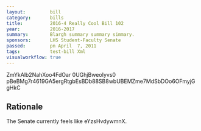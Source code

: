 ```yaml
---
layout:         bill
category:       bills
title:          2016-4 Really Cool Bill 102
year:           2016-2017
summary:        Blargh summary summary simmary.
sponsors:       LHS Student-Faculty Senate
passed:         pn April  7, 2011
tags:           test-bill Xml
visualworkflow: true
---
```



ZmYkAlb2NahXoo4FdOar 0UGhjBweoIyvs0 pBeBMg7r4619GA5ergRtgbEsBDb88SB8wbUBEMZme7MdSbDOo6OFmyjGgHkC 




Rationale
---------
The Senate currently feels like eYzsHvdywmnX.
